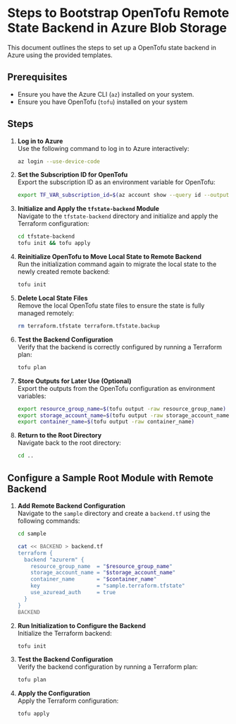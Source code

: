 # Steps to Bootstrap OpenTofu Remote State Backend in Azure Blob Storage

This document outlines the steps to set up a OpenTofu state backend in Azure using the provided templates.

## Prerequisites

- Ensure you have the Azure CLI (`az`) installed on your system.
- Ensure you have OpenTofu (`tofu`) installed on your system

## Steps

1. **Log in to Azure**  
   Use the following command to log in to Azure interactively:
   ```bash
   az login --use-device-code
   ```

2. **Set the Subscription ID for OpenTofu**  
   Export the subscription ID as an environment variable for OpenTofu:
   ```bash
   export TF_VAR_subscription_id=$(az account show --query id --output tsv | tr -d "\r")
   ```

3. **Initialize and Apply the `tfstate-backend` Module**  
   Navigate to the `tfstate-backend` directory and initialize and apply the Terraform configuration:
   ```bash
   cd tfstate-backend
   tofu init && tofu apply
   ```

4. **Reinitialize OpenTofu to Move Local State to Remote Backend**  
   Run the initialization command again to migrate the local state to the newly created remote backend:
   ```bash
   tofu init
   ```

5. **Delete Local State Files**  
   Remove the local OpenTofu state files to ensure the state is fully managed remotely:
   ```bash
   rm terraform.tfstate terraform.tfstate.backup
   ```

6. **Test the Backend Configuration**  
   Verify that the backend is correctly configured by running a Terraform plan:
   ```bash
   tofu plan
   ```

7. **Store Outputs for Later Use (Optional)**  
   Export the outputs from the OpenTofu configuration as environment variables:
   ```bash
   export resource_group_name=$(tofu output -raw resource_group_name)
   export storage_account_name=$(tofu output -raw storage_account_name)
   export container_name=$(tofu output -raw container_name)
   ```

8. **Return to the Root Directory**  
   Navigate back to the root directory:
   ```bash
   cd ..
   ```

## Configure a Sample Root Module with Remote Backend

1. **Add Remote Backend Configuration**  
   Navigate to the `sample` directory and create a `backend.tf` using the following commands:
   ```bash
   cd sample

   cat << BACKEND > backend.tf
   terraform {
     backend "azurerm" {
       resource_group_name  = "$resource_group_name"
       storage_account_name = "$storage_account_name"
       container_name       = "$container_name"
       key                  = "sample.terraform.tfstate"
       use_azuread_auth     = true
     }
   }
   BACKEND
   ```

2. **Run Initialization to Configure the Backend**  
   Initialize the Terraform backend:
   ```bash
   tofu init
   ```

3. **Test the Backend Configuration**  
   Verify the backend configuration by running a Terraform plan:
   ```bash
   tofu plan
   ```

4. **Apply the Configuration**  
   Apply the Terraform configuration:
   ```bash
   tofu apply
   ```
